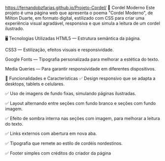 https://fernandobzfarias.github.io/Projeto-Cordel/ 
📜 Cordel Moderno
Este projeto é uma página web que apresenta o poema "Cordel Moderno", de Milton Duarte, em formato digital, estilizado com CSS para criar uma experiência visual agradável, responsiva e que simula a leitura de um cordel ilustrado.

🖥️ Tecnologias Utilizadas
HTML5 — Estrutura semântica da página.

CSS3 — Estilização, efeitos visuais e responsividade.

Google Fonts — Tipografia personalizada para melhorar a estética do texto.

Media Queries — Para garantir responsividade em diferentes dispositivos.

🎨 Funcionalidades e Características
✅ Design responsivo que se adapta a desktops, tablets e celulares.

✅ Uso de imagens de fundo fixas, simulando páginas ilustradas.

✅ Layout alternando entre seções com fundo branco e seções com fundo imagem.

✅ Efeito de sombra interna nas seções com imagem, para melhorar a leitura do texto.

✅ Links externos com abertura em nova aba.

✅ Tipografia que remete ao estilo de cordéis nordestinos.

✅ Footer simples com créditos do criador da página


